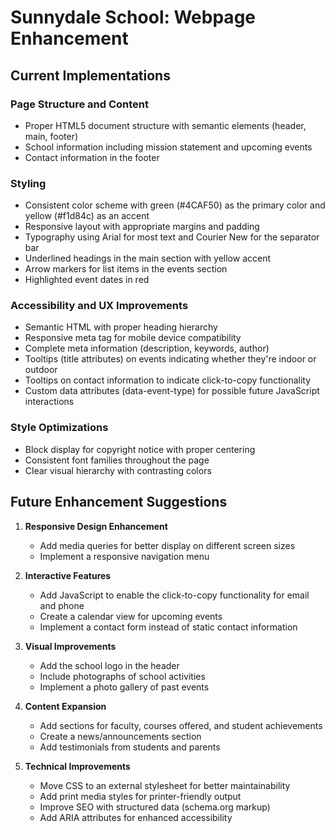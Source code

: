 # Sunnydale School: Webpage Enhancement

## Current Implementations

### Page Structure and Content

- Proper HTML5 document structure with semantic elements (header, main, footer)
- School information including mission statement and upcoming events
- Contact information in the footer

### Styling

- Consistent color scheme with green (#4CAF50) as the primary color and yellow (#f1d84c) as an accent
- Responsive layout with appropriate margins and padding
- Typography using Arial for most text and Courier New for the separator bar
- Underlined headings in the main section with yellow accent
- Arrow markers for list items in the events section
- Highlighted event dates in red

### Accessibility and UX Improvements

- Semantic HTML with proper heading hierarchy
- Responsive meta tag for mobile device compatibility
- Complete meta information (description, keywords, author)
- Tooltips (title attributes) on events indicating whether they're indoor or outdoor
- Tooltips on contact information to indicate click-to-copy functionality
- Custom data attributes (data-event-type) for possible future JavaScript interactions

### Style Optimizations

- Block display for copyright notice with proper centering
- Consistent font families throughout the page
- Clear visual hierarchy with contrasting colors

## Future Enhancement Suggestions

1. **Responsive Design Enhancement**
   - Add media queries for better display on different screen sizes
   - Implement a responsive navigation menu

2. **Interactive Features**
   - Add JavaScript to enable the click-to-copy functionality for email and phone
   - Create a calendar view for upcoming events
   - Implement a contact form instead of static contact information

3. **Visual Improvements**
   - Add the school logo in the header
   - Include photographs of school activities
   - Implement a photo gallery of past events

4. **Content Expansion**
   - Add sections for faculty, courses offered, and student achievements
   - Create a news/announcements section
   - Add testimonials from students and parents

5. **Technical Improvements**
   - Move CSS to an external stylesheet for better maintainability
   - Add print media styles for printer-friendly output
   - Improve SEO with structured data (schema.org markup)
   - Add ARIA attributes for enhanced accessibility
